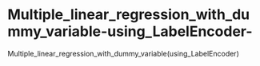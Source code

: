 # Multiple_linear_regression_with_dummy_variable-using_LabelEncoder-
Multiple_linear_regression_with_dummy_variable(using_LabelEncoder)
